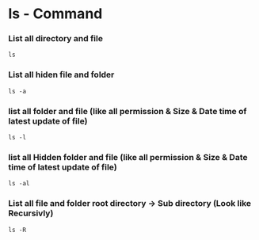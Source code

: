 # ls - Command

### List all directory and file 
```
ls 
```
### List all hiden file and folder
```
ls -a
```

### list all folder and file (like all permission & Size  & Date time of latest update of file)
```
ls -l
```


### list all Hidden folder and file (like all permission & Size  & Date time of latest update of file)
```
ls -al
```

### List all file and folder root directory -> Sub directory (Look like Recursivly)
```
ls -R
```